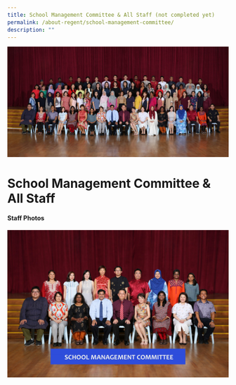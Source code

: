 ```yaml
---
title: School Management Committee & All Staff (not completed yet)
permalink: /about-regent/school-management-committee/
description: ""
---
```


![](/images/All-Staff-e1581995804727.jpg)

School Management Committee & All Staff
=======================================
#### **Staff Photos**

![](/images/V2_SMC-300x200.jpg)
